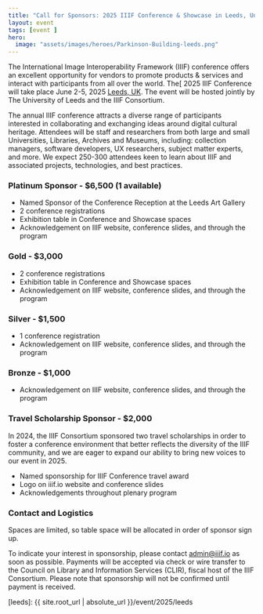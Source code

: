 ```yaml
---
title: "Call for Sponsors: 2025 IIIF Conference & Showcase in Leeds, United Kingdom"
layout: event
tags: [event ]
hero:
  image: "assets/images/heroes/Parkinson-Building-leeds.png"
---
```



The International Image Interoperability Framework (IIIF) conference offers an excellent opportunity for vendors to promote products & services and interact with participants from all over the world. The[ 2025 IIIF Conference will take place June 2-5, 2025 [Leeds, UK](https://iiif.io/event/2025/leeds). The event will be hosted jointly by The University of Leeds and the IIIF Consortium.

The annual IIIF conference attracts a diverse range of participants interested in collaborating and exchanging ideas around digital cultural heritage. Attendees will be staff and researchers from both large and small Universities, Libraries, Archives and Museums, including: collection managers, software developers, UX researchers, subject matter experts, and more. We expect 250-300 attendees keen to learn about IIIF and associated projects, technologies, and best practices.


### **Platinum Sponsor - $6,500 (1 available)**

* Named Sponsor of the Conference Reception at the Leeds Art Gallery
* 2 conference registrations
* Exhibition table in Conference and Showcase spaces
* Acknowledgement on IIIF website, conference slides, and through the
program


### **Gold - $3,000**

* 2 conference registrations
* Exhibition table in Conference and Showcase spaces
* Acknowledgement on IIIF website, conference slides, and through the
program


### **Silver - $1,500**

* 1 conference registration
* Acknowledgement on IIIF website, conference slides, and through the
program


### **Bronze - $1,000**

* Acknowledgement on IIIF website, conference slides, and through the
program


### **Travel Scholarship Sponsor - $2,000**

In 2024, the IIIF Consortium sponsored two travel scholarships in order to foster a conference environment that better reflects the diversity of the IIIF community, and we are eager to expand our ability to bring new voices to our event in 2025.

* Named sponsorship for IIIF Conference travel award
* Logo on iiif.io website and conference slides
* Acknowledgements throughout plenary program



### **Contact and Logistics**

Spaces are limited, so table space will be allocated in order of sponsor sign up.

To indicate your interest in sponsorship, please contact admin@iiif.io as soon as possible. Payments will be accepted via check or wire transfer to the Council on Library and Information Services (CLIR), fiscal host of the IIIF Consortium. Please note that sponsorship will not be confirmed until payment is received.

[leeds]:  {{ site.root_url | absolute_url }}/event/2025/leeds